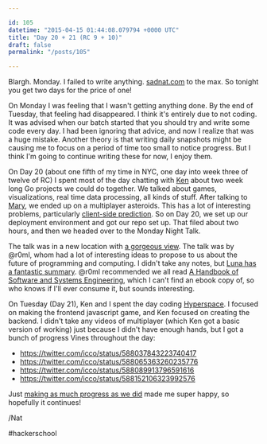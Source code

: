 ```yaml
---

id: 105
datetime: "2015-04-15 01:44:08.079794 +0000 UTC"
title: "Day 20 + 21 (RC 9 + 10)"
draft: false
permalink: "/posts/105"

---
```


Blargh. Monday. I failed to write anything. [sadnat.com](http://sadnat.com) to the max. So tonight you get two days for the price of one!

On Monday I was feeling that I wasn't getting anything done. By the end of Tuesday, that feeling had disappeared. I think it's entirely due to not coding. It was advised when our batch started that you should try and write some code every day. I had been ignoring that advice, and now I realize that was a huge mistake. Another theory is that writing daily snapshots might be causing me to focus on a period of time too small to notice progress. But I think I'm going to continue writing these for now, I enjoy them.

On Day 20 (about one fifth of my time in NYC, one day into week three of twelve of RC) I spent most of the day chatting with [Ken](https://twitter.com/ken_pratt) about two week long Go projects we could do together. We talked about games, visualizations, real time data processing, all kinds of stuff. After talking to [Mary](https://twitter.com/maryrosecook), we ended up on a multiplayer asteroids. This has a lot of interesting problems, particularly [client-side prediction](https://en.wikipedia.org/wiki/Client-side_prediction). So on Day 20, we set up our deployment environment and got our repo set up. That filed about two hours, and then we headed over to the Monday Night Talk. 

The talk was in a new location with [a gorgeous view](https://www.flickr.com/photos/icco/16934408727/). The talk was by @r0ml, whom had a lot of interesting ideas to propose to us about the future of programming and computing. I didn't take any notes, but [Luna has a fantastic summary](https://lunacodes.wordpress.com/2015/04/14/r0ml-talk-notes-the-third-age-of-computing-immutability/). @r0ml recommended we all read [A Handbook of Software and Systems Engineering](https://www.goodreads.com/book/show/3414919-a-handbook-of-software-and-systems-engineering), which I can't find an ebook copy of, so who knows if I'll ever consume it, but sounds interesting.

On Tuesday (Day 21), Ken and I spent the day coding [Hyperspace](http://playhyperspace.com). I focused on making the frontend javascript game, and Ken focused on creating the backend. I didn't take any videos of multiplayer (which Ken got a basic version of working) just because I didn't have enough hands, but I got a bunch of progress Vines throughout the day:

 - https://twitter.com/icco/status/588037843223740417
 - https://twitter.com/icco/status/588065363260235776
 - https://twitter.com/icco/status/588089913796591616
 - https://twitter.com/icco/status/588152106323992576

Just [making as much progress as we did](https://github.com/kenpratt/hyperspace/compare/master@%!B(MISSING)2015-04-13%!D(MISSING)...master@%!B(MISSING)2015-04-14%!D(MISSING)) made me super happy, so hopefully it continues!

/Nat

#hackerschool

